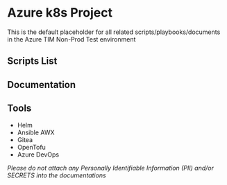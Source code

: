 # Azure k8s Project

This is the default placeholder for all related scripts/playbooks/documents in the Azure TIM Non-Prod Test environment

## Scripts List


## Documentation


## Tools

- Helm
- Ansible AWX
- Gitea
- OpenTofu
- Azure DevOps

*Please do not attach any Personally Identifiable Information (PII) and/or SECRETS into the documentations*
